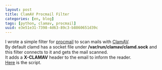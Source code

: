 ```yaml
---
layout: post
title: ClamAV Procmail Filter
categories: [en, blog]
tags: [python, clamav, procmail]
uuid: e3e51e31-7398-4d63-89c3-b8860651d39c
---
```


I wrote a simple filter for [procmail](http://www.procmail.org/) to scan mails
with [ClamAV](http://www.clamav.net/).  
By default clamd has a socket file under __/var/run/clamav/clamd.sock__ and  
this filter connects to it and gets the mail scanned.  
It adds a __X-CLAMAV__ header to the email to inform the reader.  
[Here](/code/clamdfilter.py) is the script.
